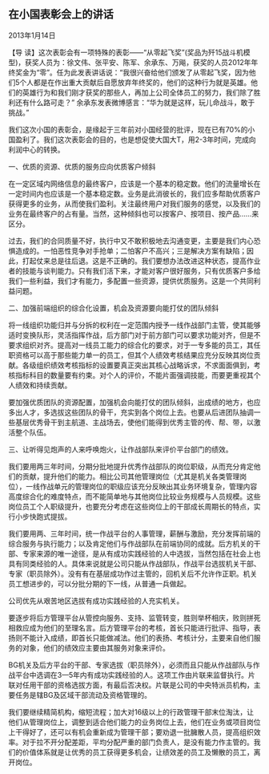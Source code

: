 ## 在小国表彰会上的讲话

2013年1月14日



【导  读】这次表彰会有一项特殊的表彰——“从零起飞奖”(奖品为歼15战斗机模型)，获奖人员为：徐文伟、张平安、陈军、余承东、万飚，获奖的人员2012年年终奖金为“零”。任为此发表讲话说：“我很兴奋给他们颁发了从零起飞奖，因为他们5个人都是在作出重大贡献后自愿放弃年终奖的，他们的这种行为就是英雄。他们的英雄行为和我们刚才获奖的那些人，再加上公司全体员工的努力，我们除了胜利还有什么路可走？” 余承东发表微博感言：“华为就是这样，玩儿命战斗，敢于挑战。”



我们这次小国的表彰会，是缘起于三年前对小国经营的批评，现在已有70%的小国盈利了。我们这次表彰会的目的，也是想促使大国大T，用2-3年时间，完成向利润中心的转换。

一、优质的资源、优质的服务应向优质客户倾斜

在一定区域内网络信息的最终客户，应该是一个基本的稳定数。他们的流量增长在一定时间内也应该是一个基本稳定数。业务是此消彼长的，我们应多帮助优质客户获得更多的业务，从而使我们盈利。关注最终用户对我们服务的感觉，以及我们的业务在最终客户的占有量。当然，这种倾斜也可以按客户、按项目、按产品……来区分。

过去，我们的合同质量不好，执行中又不敢积极地去沟通变更，主要是我们内心恐惧造成的。一怕恶性竞争对手抢单；二怕客户不高兴；三是解决方案有缺陷；因此，打起仗来总是往后退。这是不正确的。我们要想办法改进这种状态，提高作业者的技能与谈判能力。只有我们活下来，才能对客户很好服务，只有优质客户多给我们一些利益，我们才有能力，多配置一些资源，提供优质服务。这是一个共同利益问题。

二、加强前端组织的综合化设置，机会及资源要向能打仗的团队倾斜

将一线组织功能归并与分拆的权利在一定范围内授予一线作战部门主管，使其能够适时变换队形，灵活指挥作战，后方部门对于前方部门可以要求功能对齐，但是不要求组织对齐。提高对一线员工能力的综合化的要求，对于一专多能的员工，其任职资格可以高于那些能力单一的员工，但其个人绩效考核结果应充分反映其岗位贡献。各级组织绩效考核指标的设置要真正突出其核心战略诉求，不求面面俱到，考核指标科目的数量要有约束。对个人的评价，不能片面强调技能，而要更重视其个人绩效和持续贡献。

要加强优质团队的资源配置，加强机会向能打仗的团队倾斜，出成绩的地方，也应多出人才，多选拔这些团队的骨干，充实到各个岗位上去。也要从后进团队抽调一些基层优秀骨干到主航道、主战场去，使他们能得到优秀主管的传、帮、带，以激活整个队伍。

三、让听得见炮声的人来呼唤炮火，让作战部队来评价平台部门的绩效。

我们要用两三年时间，分期分批地提升优秀作战部队的岗位职级，从而充分肯定他们的贡献，提升他们的能力。相比公司其他管理岗位（尤其是机关各类管理岗位），一线作战单元的管理岗位的职级应该充分反映出其业务环境复杂，管理内容高度综合化的难度特点，而不能简单地与其他岗位比较业务规模与人员规模。这些岗位员工个人职级提升，也要充分考虑在这些岗位上的干部成长周期长的特点，实行小步快跑式提拔。

我们要用两、三年时间，统一作战平台的人事管理，薪酬与激励，充分发挥前端的综合服务与执行能力；以及肯定他们与作战部队在前端协同的成就。后方机关的干部、专家来源的唯一途径，是从有成功实践经验的人中选拔，当然包括在社会上也具有同类经验的人。具体来说就是公司只能从作战部队，作战平台选拔机关干部、专家（职员除外）。没有有在基层成功作过主管的，回机关后不允许作正职。机关员工想进步的，可以分批分期的下一线，从普通一兵做起。

公司优先从艰苦地区选拔有成功实践经验的人充实机关。

要逐步将后方管理平台从管控向服务、支持、监管转变，胜则举杯相庆，败则拼死相救应成为他们的至理名言。后方管理平台的考核，首长只能进行批评、指导，表扬则不能计入成绩，即首长只能做减法。他们的表扬、考核计分，主要来自他们服务的对象，他们的绩效应主要由其服务对象来评价。

BG机关及后方平台的干部、专家选拔（职员除外），必须而且只能从作战部队与作战平台中选调在3—5年内有成功实践经验的人。这项工作由片联来监督执行。片联对任用干部的资格选拔方面，有最后否决权。片联是公司的中央特派员机构，主要任务是辖BG及区域干部流动及资格管理的。

我们要继续精简机构，缩短流程；加大对16级以上的行政管理干部末位淘汰，让他们从管理岗位上，调整到适合他们能力的业务岗位上去，他们在业务或项目岗位上干得好了，还可以有机会重新成为管理干部；要劝退一批臃散人员，提高组织效率。对于拉不开分配差距，平均分配严重的部门负责人，是没有能力作主管的。我们的价值体系就是让优秀的员工获得更多机会，让绩效差的员工及懒散的员工，离开岗位。
